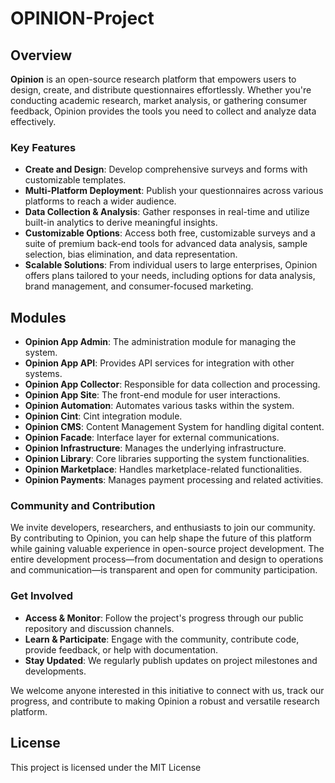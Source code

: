 # OPINION-Project

## Overview
**Opinion** is an open-source research platform that empowers users to design, create, and distribute questionnaires effortlessly. Whether you're conducting academic research, market analysis, or gathering consumer feedback, Opinion provides the tools you need to collect and analyze data effectively.

### Key Features

- **Create and Design**: Develop comprehensive surveys and forms with customizable templates.
- **Multi-Platform Deployment**: Publish your questionnaires across various platforms to reach a wider audience.
- **Data Collection & Analysis**: Gather responses in real-time and utilize built-in analytics to derive meaningful insights.
- **Customizable Options**: Access both free, customizable surveys and a suite of premium back-end tools for advanced data analysis, sample selection, bias elimination, and data representation.
- **Scalable Solutions**: From individual users to large enterprises, Opinion offers plans tailored to your needs, including options for data analysis, brand management, and consumer-focused marketing.

## Modules
- **Opinion App Admin**: The administration module for managing the system.
- **Opinion App API**: Provides API services for integration with other systems.
- **Opinion App Collector**: Responsible for data collection and processing.
- **Opinion App Site**: The front-end module for user interactions.
- **Opinion Automation**: Automates various tasks within the system.
- **Opinion Cint**: Cint integration module.
- **Opinion CMS**: Content Management System for handling digital content.
- **Opinion Facade**: Interface layer for external communications.
- **Opinion Infrastructure**: Manages the underlying infrastructure.
- **Opinion Library**: Core libraries supporting the system functionalities.
- **Opinion Marketplace**: Handles marketplace-related functionalities.
- **Opinion Payments**: Manages payment processing and related activities.

### Community and Contribution

We invite developers, researchers, and enthusiasts to join our community. By contributing to Opinion, you can help shape the future of this platform while gaining valuable experience in open-source project development. The entire development process—from documentation and design to operations and communication—is transparent and open for community participation.

### Get Involved

- **Access & Monitor**: Follow the project's progress through our public repository and discussion channels.
- **Learn & Participate**: Engage with the community, contribute code, provide feedback, or help with documentation.
- **Stay Updated**: We regularly publish updates on project milestones and developments.

We welcome anyone interested in this initiative to connect with us, track our progress, and contribute to making Opinion a robust and versatile research platform.

## License
This project is licensed under the MIT License
